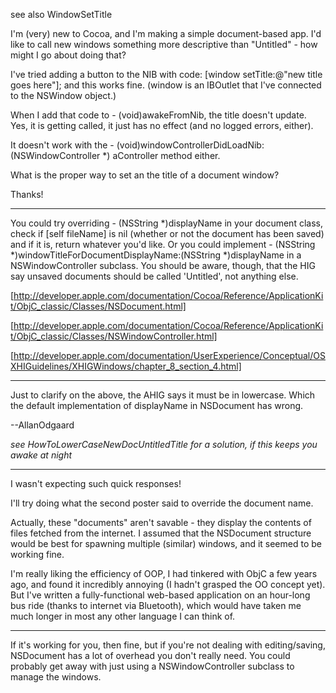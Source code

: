 see also WindowSetTitle

I'm (very) new to Cocoa, and I'm making a simple document-based app. I'd like to call new windows something more descriptive than "Untitled" - how might I go about doing that?

I've tried adding a button to the NIB with code:
[window setTitle:@"new title goes here"];
and this works fine. (window is an IBOutlet that I've connected to the NSWindow object.)

When I add that code to - (void)awakeFromNib, the title doesn't update. Yes, it is getting called, it just has no effect (and no logged errors, either).

It doesn't work with the - (void)windowControllerDidLoadNib:(NSWindowController *) aController method either.

What is the proper way to set an the title of a document window?

Thanks!

----

You could try overriding     - (NSString *)displayName in your document class, check if     [self fileName] is nil (whether or not the document has been saved) and if it is, return whatever you'd like. Or you could implement     - (NSString *)windowTitleForDocumentDisplayName:(NSString *)displayName in a NSWindowController subclass. You should be aware, though, that the HIG say unsaved documents should be called 'Untitled', not anything else.

[http://developer.apple.com/documentation/Cocoa/Reference/ApplicationKit/ObjC_classic/Classes/NSDocument.html]

[http://developer.apple.com/documentation/Cocoa/Reference/ApplicationKit/ObjC_classic/Classes/NSWindowController.html]

[http://developer.apple.com/documentation/UserExperience/Conceptual/OSXHIGuidelines/XHIGWindows/chapter_8_section_4.html]

----

Just to clarify on the above, the AHIG says it must be in lowercase. Which the default implementation of     displayName in NSDocument has wrong.

--AllanOdgaard

*see HowToLowerCaseNewDocUntitledTitle for a solution, if this keeps you awake at night*

----

I wasn't expecting such quick responses!

I'll try doing what the second poster said to override the document name.

Actually, these "documents" aren't savable - they display the contents of files fetched from the internet. I assumed that the NSDocument structure would be best for spawning multiple (similar) windows, and it seemed to be working fine.

I'm really liking the efficiency of OOP, I had tinkered with ObjC a few years ago, and found it incredibly annoying (I hadn't grasped the OO concept yet). But I've written a fully-functional web-based application on an hour-long bus ride (thanks to internet via Bluetooth), which would have taken me much longer in most any other language I can think of.

----

If it's working for you, then fine, but if you're not dealing with editing/saving, NSDocument has a lot of overhead you don't really need. You could probably get away with just using a NSWindowController subclass to manage the windows.
